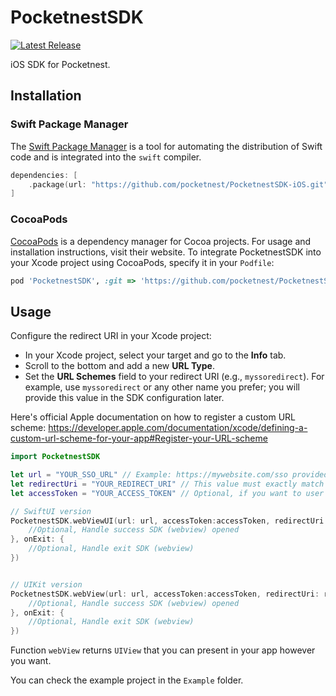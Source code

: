 # PocketnestSDK

[![Latest Release](https://img.shields.io/github/v/release/pocketnest/PocketnestSDK-iOS?sort=semver)](https://github.com/pocketnest/PocketnestSDK-iOS/releases)

iOS SDK for Pocketnest.

## Installation

### Swift Package Manager

The [Swift Package Manager](https://swift.org/package-manager/) is a tool for automating the distribution of Swift code and is integrated into the `swift` compiler.

```swift
dependencies: [
    .package(url: "https://github.com/pocketnest/PocketnestSDK-iOS.git", from: "1.0.0")
]
```

### CocoaPods

[CocoaPods](https://cocoapods.org) is a dependency manager for Cocoa projects. For usage and installation instructions, visit their website. To integrate PocketnestSDK into your Xcode project using CocoaPods, specify it in your `Podfile`:

```ruby
pod 'PocketnestSDK', :git => 'https://github.com/pocketnest/PocketnestSDK-iOS.git'
```

## Usage

Configure the redirect URI in your Xcode project:

- In your Xcode project, select your target and go to the **Info** tab.
- Scroll to the bottom and add a new **URL Type**.
- Set the **URL Schemes** field to your redirect URI (e.g., `myssoredirect`).
For example, use `myssoredirect` or any other name you prefer; you will provide this value in the SDK configuration later.

Here's official Apple documentation on how to register a custom URL scheme:
https://developer.apple.com/documentation/xcode/defining-a-custom-url-scheme-for-your-app#Register-your-URL-scheme


```swift
import PocketnestSDK

let url = "YOUR_SSO_URL" // Example: https://mywebsite.com/sso provided by Pocketnest prod or preprod
let redirectUri = "YOUR_REDIRECT_URI" // This value must exactly match the scheme registered in your Xcode project's URL Types (including case sensitivity) to avoid integration issues
let accessToken = "YOUR_ACCESS_TOKEN" // Optional, if you want to user to be logged in automatically (session)

// SwiftUI version
PocketnestSDK.webViewUI(url: url, accessToken:accessToken, redirectUri: redirectUri, onSuccess: { 
    //Optional, Handle success SDK (webview) opened
}, onExit: {
    //Optional, Handle exit SDK (webview)
})


// UIKit version
PocketnestSDK.webView(url: url, accessToken:accessToken, redirectUri: redirectUri, onSuccess: { 
    //Optional, Handle success SDK (webview) opened
}, onExit: {
    //Optional, Handle exit SDK (webview)
})

```
Function `webView` returns `UIView` that you can present in your app however you want.

You can check the example project in the `Example` folder.
 

